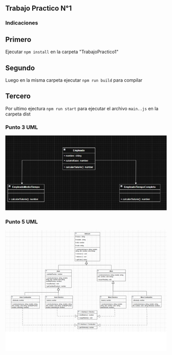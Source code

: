 ## Trabajo Practico N°1

### Indicaciones

## Primero

Ejecutar `npm install` en la carpeta "TrabajoPractico1"

## Segundo

Luego en la misma carpeta ejecutar `npm run build` para compilar

## Tercero

Por ultimo ejectura `npm run start` para ejecutar el archivo `main..js` en la carpeta dist

### Punto 3 UML

![UML](imagenes/Punto5UML.jpeg)

### Punto 5 UML

![UML](imagenes/Practico1Punto5UML.png)

